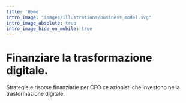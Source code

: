 ```yaml
---
title: 'Home'
intro_image: "images/illustrations/business_model.svg"
intro_image_absolute: true
intro_image_hide_on_mobile: true
---
```


# Finanziare la trasformazione digitale.

Strategie e risorse finanziarie per CFO ce azionisti che investono nella trasformazione digitale.
